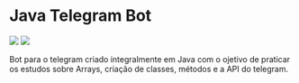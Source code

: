 # Java Telegram Bot
<img src="https://img.shields.io/badge/Java.lang-Exercises-blue" />
<img src="https://img.shields.io/badge/Java.lang-Try%20Hard-red" />

Bot para o telegram criado integralmente em Java com o ojetivo de praticar os estudos sobre Arrays, criação de classes, métodos e a API do telegram.
